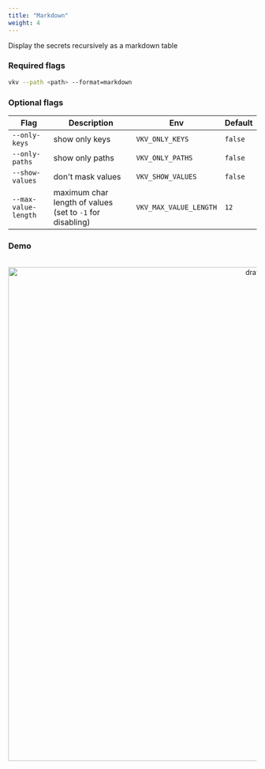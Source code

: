 ```yaml
---
title: "Markdown"
weight: 4
---
```


Display the secrets recursively as a markdown table

### Required flags

```bash
vkv --path <path> --format=markdown
```

### Optional flags
| Flag                  | Description                                                                       | Env                    | Default |
|-----------------------|-----------------------------------------------------------------------------------|------------------------|---------|
| `--only-keys`         | show only keys                                                                    | `VKV_ONLY_KEYS`        | `false` |
| `--only-paths`        | show only paths                                                                   | `VKV_ONLY_PATHS`       | `false` |
| `--show-values`       | don't mask values                                                                 | `VKV_SHOW_VALUES`      | `false` |
| `--max-value-length`  | maximum char length of values (set to `-1` for disabling)                         | `VKV_MAX_VALUE_LENGTH` | `12`    |

### Demo
<div align="center">
<br>
<img src="https://media.githubusercontent.com/media/FalcoSuessgott/vkv/master/www/static/images/markdown.gif" alt="drawing" width="1000"/>
</div>
